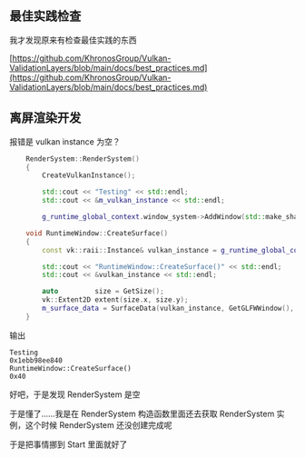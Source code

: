 ## 最佳实践检查

我才发现原来有检查最佳实践的东西

[https://github.com/KhronosGroup/Vulkan-ValidationLayers/blob/main/docs/best_practices.md](https://github.com/KhronosGroup/Vulkan-ValidationLayers/blob/main/docs/best_practices.md)

## 离屏渲染开发

报错是 vulkan instance 为空？

```cpp
    RenderSystem::RenderSystem()
    {
        CreateVulkanInstance();

        std::cout << "Testing" << std::endl;
        std::cout << &m_vulkan_instance << std::endl;

        g_runtime_global_context.window_system->AddWindow(std::make_shared<RuntimeWindow>(0));

```

```cpp
    void RuntimeWindow::CreateSurface()
    {
        const vk::raii::Instance& vulkan_instance = g_runtime_global_context.render_system->GetInstance();

        std::cout << "RuntimeWindow::CreateSurface()" << std::endl;
        std::cout << &vulkan_instance << std::endl;

        auto         size = GetSize();
        vk::Extent2D extent(size.x, size.y);
        m_surface_data = SurfaceData(vulkan_instance, GetGLFWWindow(), extent);
    }
```

输出

```
Testing
0x1ebb98ee840
RuntimeWindow::CreateSurface()
0x40
```

好吧，于是发现 RenderSystem 是空

于是懂了……我是在 RenderSystem 构造函数里面还去获取 RenderSystem 实例，这个时候 RenderSystem 还没创建完成呢

于是把事情挪到 Start 里面就好了